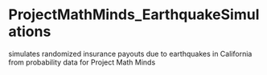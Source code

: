 # ProjectMathMinds_EarthquakeSimulations
simulates randomized insurance payouts due to earthquakes in California from probability data for Project Math Minds
